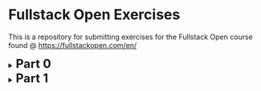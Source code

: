 # Fullstack Open Exercises

This is a repository for submitting exercises for the Fullstack Open course found @ https://fullstackopen.com/en/
<details>
<summary><b style="font-size:x-large">Part 0</b></summary>

## Exercise 0.4
* NewNoteDiagram.md
## Exercise 0.5
* SingleAppDiagram.md
## Exercise 0.6
* SingleAppNewNote.md

</details>

<details>
<summary><b style="font-size:x-large">Part 1</b></summary>

## Exercises 1.1 - 1.5
* courseinfo/
## Exercises 1.6 - 1.11
* unicafe/
## Exercises 1.12 - 1.14
* anecdotes/
</details>